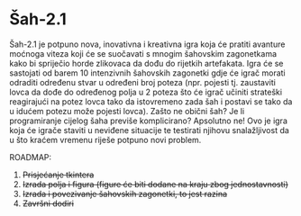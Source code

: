 # Šah-2.1
Šah-2.1 je potpuno nova, inovativna i kreativna igra koja će pratiti avanture moćnoga viteza koji će se suočavati s mnogim šahovskim zagonetkama kako bi spriječio horde zlikovaca da dođu do rijetkih artefakata. Igra će se sastojati od barem 10 intenzivnih šahovskih zagonetki gdje će igrač morati odraditi određenu stvar u određeni broj poteza (npr. pojesti tj. zaustaviti lovca da dođe do određenog polja u 2 poteza što će igrač učiniti strateški reagirajući na potez lovca tako da istovremeno zada šah i postavi se tako da u idućem potezu može pojesti lovca). Zašto ne obični šah? Je li programiranje cijelog šaha previše komplicirano? Apsolutno ne! Ovo je igra koja će igrače staviti u neviđene situacije te testirati njihovu snalažljivost da u što kraćem vremenu riješe potpuno novi problem.

ROADMAP:
1. <strike>Prisjećanje tkintera</strike>
2. <strike>Izrada polja i figura (figure će biti dodane na kraju zbog jednostavnosti)</strike>
3. <strike>Izrada i povezivanje šahovskih zagonetki, to jest razina</strike>
4. <strike>Završni dodiri</strike>
